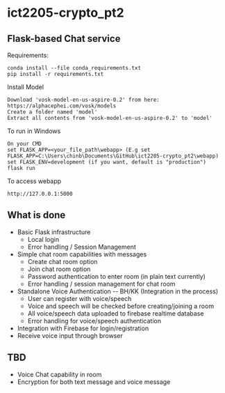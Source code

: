 # ict2205-crypto_pt2

## Flask-based Chat service 
Requirements:

    conda install --file conda_requirements.txt
    pip install -r requirements.txt
    
Install Model

    Download 'vosk-model-en-us-aspire-0.2' from here: https://alphacephei.com/vosk/models
    Create a folder named 'model'
    Extract all contents from 'vosk-model-en-us-aspire-0.2' to 'model'

To run in Windows
    
    On your CMD
    set FLASK_APP=<your_file_path\webapp> (E.g set FLASK_APP=C:\Users\chinb\Documents\GitHub\ict2205-crypto_pt2\webapp)
    set FLASK_ENV=development (if you want, default is "production")
    flask run

To access webapp

    http://127.0.0.1:5000

## What is done
- Basic Flask infrastructure
    - Local login 
    - Error handling / Session Management
- Simple chat room capabilities with messages
    - Create chat room option
    - Join chat room option
    - Password authentication to enter room (in plain text currently)
    - Error handling / session management for chat room
- Standalone Voice Authentication -- BH/KK (Integration in the process)
    - User can register with voice/speech
    - Voice and speech will be checked before creating/joining a room
    - All voice/speech data uploaded to firebase realtime database
    - Error handling for voice/speech authentication
- Integration with Firebase for login/registration
- Receive voice input through browser

## TBD
- Voice Chat capability in room 
- Encryption for both text message and voice message
